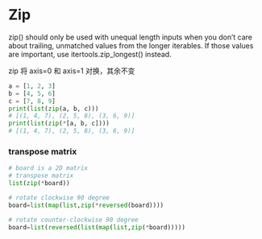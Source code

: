 # Zip

zip() should only be used with unequal length inputs when you don’t care about trailing, unmatched values from the
longer iterables. If those values are important, use itertools.zip_longest() instead.

zip 将 axis=0 和 axis=1 对换，其余不变

```python
a = [1, 2, 3]
b = [4, 5, 6]
c = [7, 8, 9]
print(list(zip(a, b, c)))
# [(1, 4, 7), (2, 5, 8), (3, 6, 9)]
print(list(zip(*[a, b, c])))
# [(1, 4, 7), (2, 5, 8), (3, 6, 9)]
```

### transpose matrix

```python
# board is a 2D matrix
# transpose matrix
list(zip(*board))

# rotate clockwise 90 degree
board=list(map(list,zip(*reversed(board))))

# rotate counter-clockwise 90 degree
board=list(reversed(list(map(list,zip(*board)))))
```
